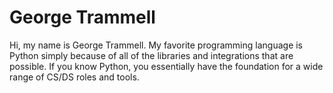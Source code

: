 # George Trammell

Hi, my name is George Trammell. 
My favorite programming language is Python simply because of all of the libraries and integrations that are possible. If you know Python, you essentially have the foundation for a wide range of CS/DS roles and tools.